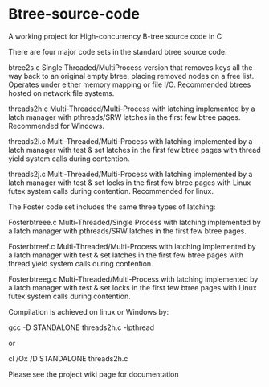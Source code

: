 Btree-source-code
=================

A working project for High-concurrency B-tree source code in C

There are four major code sets in the standard btree source code:

btree2s.c       Single Threaded/MultiProcess version that removes keys all the way back to an original empty btree, placing removed nodes on a free list.  Operates under either memory mapping or file I/O.  Recommended btrees hosted on network file systems.

threads2h.c     Multi-Threaded/Multi-Process with latching implemented by a latch manager with pthreads/SRW latches in the first few btree pages. Recommended for Windows.

threads2i.c     Multi-Threaded/Multi-Process with latching implemented by a latch manager with test & set latches in the first few btree pages with thread yield system calls during contention.

threads2j.c     Multi-Threaded/Multi-Process with latching implemented by a latch manager with test & set locks in the first few btree pages with Linux futex system calls during contention. Recommended for linux.

The Foster code set includes the same three types of latching:

Fosterbtreee.c  Multi-Threaded/Single Process with latching implemented by a latch manager with pthreads/SRW latches in the first few btree pages.

Fosterbtreef.c  Multi-Threaded/Multi-Process with latching implemented by a latch manager with test & set latches  in the first few btree pages with thread yield  system calls during contention.

Fosterbtreeg.c  Multi-Threaded/Multi-Process with latching implemented by a latch manager with test & set locks in the first few btree pages with Linux futex system calls during contention.

Compilation is achieved on linux or Windows by:

gcc -D STANDALONE threads2h.c -lpthread

or

cl /Ox /D STANDALONE threads2h.c

Please see the project wiki page for documentation
